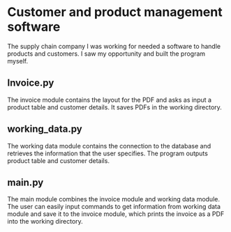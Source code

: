 # Customer and product management software
The supply chain company I was working for needed a software to handle products and customers. I saw my opportunity and built the program myself.


## Invoice.py
The invoice module contains the layout for the PDF and asks as input a product table and customer details. 
It saves PDFs in the working directory.

## working_data.py
The working data module contains the connection to the database and retrieves the information that the user specifies.
The program outputs product table and customer details.

## main.py
The main module combines the invoice module and working data module. The user can easily input commands to get information from working data module and save it to the invoice module, which prints the invoice as a PDF into the working directory.
